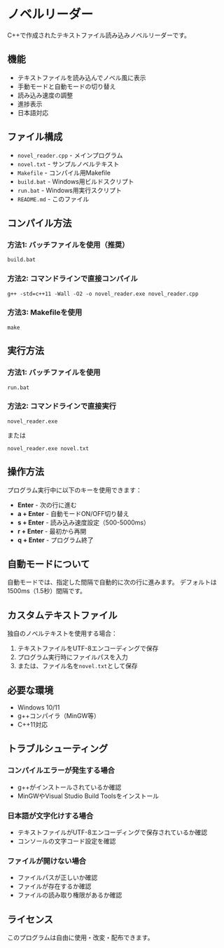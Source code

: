 # ノベルリーダー

C++で作成されたテキストファイル読み込みノベルリーダーです。

## 機能

- テキストファイルを読み込んでノベル風に表示
- 手動モードと自動モードの切り替え
- 読み込み速度の調整
- 進捗表示
- 日本語対応

## ファイル構成

- `novel_reader.cpp` - メインプログラム
- `novel.txt` - サンプルノベルテキスト
- `Makefile` - コンパイル用Makefile
- `build.bat` - Windows用ビルドスクリプト
- `run.bat` - Windows用実行スクリプト
- `README.md` - このファイル

## コンパイル方法

### 方法1: バッチファイルを使用（推奨）
```
build.bat
```

### 方法2: コマンドラインで直接コンパイル
```
g++ -std=c++11 -Wall -O2 -o novel_reader.exe novel_reader.cpp
```

### 方法3: Makefileを使用
```
make
```

## 実行方法

### 方法1: バッチファイルを使用
```
run.bat
```

### 方法2: コマンドラインで直接実行
```
novel_reader.exe
```
または
```
novel_reader.exe novel.txt
```

## 操作方法

プログラム実行中に以下のキーを使用できます：

- **Enter** - 次の行に進む
- **a + Enter** - 自動モードON/OFF切り替え
- **s + Enter** - 読み込み速度設定（500-5000ms）
- **r + Enter** - 最初から再開
- **q + Enter** - プログラム終了

## 自動モードについて

自動モードでは、指定した間隔で自動的に次の行に進みます。
デフォルトは1500ms（1.5秒）間隔です。

## カスタムテキストファイル

独自のノベルテキストを使用する場合：

1. テキストファイルをUTF-8エンコーディングで保存
2. プログラム実行時にファイルパスを入力
3. または、ファイル名を`novel.txt`として保存

## 必要な環境

- Windows 10/11
- g++コンパイラ（MinGW等）
- C++11対応

## トラブルシューティング

### コンパイルエラーが発生する場合
- g++がインストールされているか確認
- MinGWやVisual Studio Build Toolsをインストール

### 日本語が文字化けする場合
- テキストファイルがUTF-8エンコーディングで保存されているか確認
- コンソールの文字コード設定を確認

### ファイルが開けない場合
- ファイルパスが正しいか確認
- ファイルが存在するか確認
- ファイルの読み取り権限があるか確認

## ライセンス

このプログラムは自由に使用・改変・配布できます。
